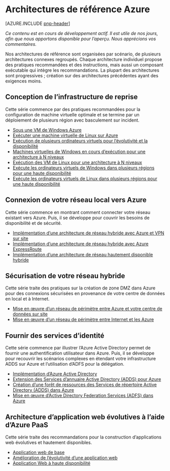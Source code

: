 
<properties
   pageTitle="Conseils Azure | modèles et pratiques | Microsoft Azure"
   description="Architectures de référence Azure"
   services=""
   documentationCenter="na"
   authors="bennage"
   manager="marksou"
   editor=""
   tags=""/>

<tags
   ms.service="guidance"
   ms.devlang="na"
   ms.topic="article"
   ms.tgt_pltfrm="na"
   ms.workload="na"
   ms.date="10/24/2016"
   ms.author="christb"/>

# <a name="azure-reference-architectures"></a>Architectures de référence Azure

[AZURE.INCLUDE [pnp-header](../../includes/guidance-pnp-header-include.md)]

_Ce contenu est en cours de développement actif. Il est utile de nos jours, afin que nous apportons disponible pour l’aperçu. Nous apprécions vos commentaires._

Nos architectures de référence sont organisées par scénario, de plusieurs architectures connexes regroupés.
Chaque architecture individuel propose des pratiques recommandées et des instructions, mais aussi un composant exécutable qui intègre les recommandations.
La plupart des architectures sont progressives ; création sur des architectures précédentes ayant des exigences moins.

## <a name="designing-your-infrastructure-for-resiliency"></a>Conception de l’infrastructure de reprise

Cette série commence par des pratiques recommandées pour la configuration de machine virtuelle optimale et se termine par un déploiement de plusieurs région avec basculement sur incident.

- [Sous une VM de Windows Azure](guidance-compute-single-vm.md)
- [Exécuter une machine virtuelle de Linux sur Azure](guidance-compute-single-vm-linux.md)
- [Exécution de plusieurs ordinateurs virtuels pour l’évolutivité et la disponibilité](guidance-compute-multi-vm.md)
- [Machines virtuelles de Windows en cours d’exécution pour une architecture à N niveaux](guidance-compute-n-tier-vm.md)
- [Exécution des VM de Linux pour une architecture à N niveaux](guidance-compute-n-tier-vm-linux.md)
- [Exécute les ordinateurs virtuels de Windows dans plusieurs régions pour une haute disponibilité](guidance-compute-multiple-datacenters.md)
- [Exécute les ordinateurs virtuels de Linux dans plusieurs régions pour une haute disponibilité](guidance-compute-multiple-datacenters-linux.md)

## <a name="connecting-your-on-premises-network-to-azure"></a>Connexion de votre réseau local vers Azure

Cette série commence en montrant comment connecter votre réseau existant vers Azure. Puis, il se développe pour couvrir les besoins de disponibilité et de sécurité.

- [Implémentation d’une architecture de réseau hybride avec Azure et VPN sur site](guidance-hybrid-network-vpn.md)
- [Implémentation d’une architecture de réseau hybride avec Azure ExpressRoute](guidance-hybrid-network-expressroute.md)
- [Implémentation d’une architecture de réseau hautement disponible hybride](guidance-hybrid-network-expressroute-vpn-failover.md)

## <a name="securing-your-hybrid-network"></a>Sécurisation de votre réseau hybride

Cette série traite des pratiques sur la création de zone DMZ dans Azure pour des connexions sécurisées en provenance de votre centre de données en local et à Internet.

- [Mise en œuvre d’un réseau de périmètre entre Azure et votre centre de données sur site](guidance-iaas-ra-secure-vnet-hybrid.md)
- [Mise en œuvre d’un réseau de périmètre entre Internet et les Azure](guidance-iaas-ra-secure-vnet-dmz.md)

## <a name="providing-identity-services"></a>Fournir des services d’identité

Cette série commence par illustrer l’Azure Active Directory permet de fournir une authentification utilisateur dans Azure. Puis, il se développe pour recouvrir les scénarios complexes en étendant votre infrastructure ADDS sur Azure et l’utilisation d’ADFS pour la délégation.

- [Implémentation d’Azure Active Directory](./guidance-identity-aad.md)
- [Extension des Services d’annuaire Active Directory (ADDS) pour Azure](./guidance-identity-adds-extend-domain.md)
- [Création d’une forêt de ressources des Services de répertoire Active Directory (ADDS) dans Azure](./guidance-identity-adds-resource-forest.md)
- [Mise en œuvre d’Active Directory Federation Services (ADFS) dans Azure](./guidance-identity-adfs.md)

## <a name="architecting-scalable-web-application-using-azure-paas"></a>Architecture d’application web évolutives à l’aide d’Azure PaaS

Cette série traite des recommandations pour la construction d’applications web évolutives et hautement disponibles. 

- [Application web de base](guidance-web-apps-basic.md)
- [Amélioration de l’évolutivité d’une application web](guidance-web-apps-scalability.md)
- [Application Web à haute disponibilité](guidance-web-apps-multi-region.md)
